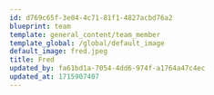 ```yaml
---
id: d769c65f-3e04-4c71-81f1-4827acbd76a2
blueprint: team
template: general_content/team_member
template_global: /global/default_image
default_image: fred.jpeg
title: Fred
updated_by: fa61bd1a-7054-4dd6-974f-a1764a47c4ec
updated_at: 1715907407
---
```

